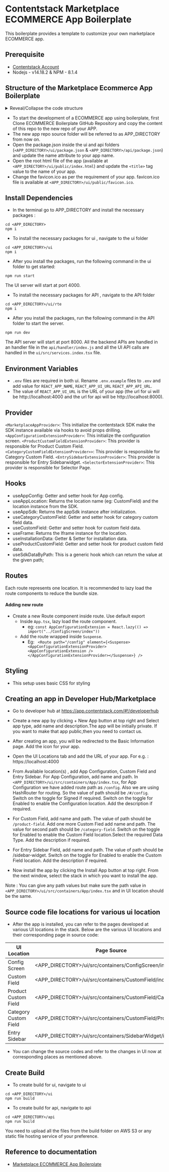 # Contentstack Marketplace ECOMMERCE App Boilerplate

This boilerplate provides a template to customize your own marketplace ECOMMERCE app.

##  Prerequisite

* [Contentstack Account](https://app.contentstack.com/#!/login)
* Nodejs - v14.18.2 & NPM - 8.1.4

## Structure of the Marketplace Ecommerce App Boilerplate
<details>
  <summary>
    Reveal/Collapse the code structure
  </summary>
  
```bash
marketplace-ecomm-boilerplate-app
|-- api
    |-- constants
    |   |-- index.js
    |-- example
    |   |-- sapcc
    |   |   |-- root_config
    |   |   |   |-- index.js
    |   |-- sfcc
    |   |   |-- root_config
    |   |   |   |-- index.js
    |-- handler
    |   |-- index.js
    |-- root_config
    |   |-- index.js
    |-- .eslintrc.js
    |-- index.js
    |-- package-lock.json
    |-- package.json
|-- ui
    |-- example
    |   |-- sapcc
    |   |   |-- root_config
    |   |   |   |-- index.tsx
    |   |-- sfcc
    |   |    |-- root_config
    |   |    |   |-- index.tsx
    |-- public
    |   |-- favicon.ico
    |   |-- index.html
    |-- .env
    |-- src
    |   |-- assets
    |   |    |-- Logo.svg
    |   |-- common
    |   |    |-- constants
    |   |        |-- index.ts
    |   |    |-- contexts
    |   |        |-- appConfigurationExtensionContext.ts
    |   |        |-- categoryCustomFieldExtensionContext.ts
    |   |        |-- customFieldExtensionContext.ts
    |   |        |-- entrySidebarExtensionContext.ts
    |   |        |-- marketplaceContext.ts
    |   |        |-- productCustomFieldExtensionContext.ts      
    |   |        |-- selectorExtensionContext.ts    
    |   |   |-- hooks
    |   |       |-- useAppConfig.ts 
    |   |       |-- useAppLocation.ts
    |   |       |-- useAppSdk.tsx
    |   |       |-- useCategoryCustomField.tsx
    |   |       |-- useCustomField.tsx
    |   |       |-- uuseFrame.ts
    |   |       |-- useInstallationData.tsx    
    |   |       |-- useProductCustomField.tsx    
    |   |       |-- useSdkDataByPath.ts                                                   
    |   |    |-- locale
    |   |        |-- index.ts
    |   |   |-- providers
    |   |        |-- AppConfigurationExtensionProvider.tsx
    |   |        |-- CategoryCustomFieldExtensionProvider.tsx
    |   |        |-- CustomFieldExtensionProvider.tsx
    |   |        |-- EntrySidebarExtensionProvider.tsx
    |   |        |-- MarketplaceAppProvider.tsx
    |   |        |-- ProductCustomFieldExtensionProvider.tsx
    |   |        |-- SelectorExtensionProvider.tsx                                                     
    |   |   |-- types
    |   |       |-- index.ts
    |   |   |-- utils
    |   |   |   |-- index.tsx
    |   |-- components
    |   |   |-- ErrorBoundary
    |   |       |-- index.tsx
    |   |   |-- WarningMessage
    |   |       |-- index.tsx
    |   |       |-- styles.scss
    |   |-- containers
    |   |   |-- App
    |   |   |   |-- index.tsx
    |   |   |   |-- styles.scss
    |   |   |-- CategoryField
    |   |   |   |-- index.tsx
    |   |   |-- ConfigScreen
    |   |   |   |-- index.spec.tsx
    |   |   |   |-- index.tsx
    |   |   |   |-- styles.scss
    |   |   |-- CustomField
    |   |   |   |-- Category.tsx
    |   |   |   |-- DeleteModal.tsx
    |   |   |   |-- DraggableGrid.tsx
    |   |   |   |-- DraggableListItem.tsx
    |   |   |   |-- index.spec.tsx
    |   |   |   |-- index.tsx
    |   |   |   |-- ListItem.tsx
    |   |   |   |-- Product.tsx
    |   |   |   |-- RenderList.tsx
    |   |   |   |-- styles.scss
    |   |   |-- ProductsField
    |   |   |   |-- index.tsx
    |   |   |-- SelectorPage
    |   |   |   |-- index.tsx
    |   |   |   |-- styles.scss
    |   |   |-- SidebarWidget
    |   |   |   |-- index.tsx
    |   |   |   |-- ProductDescription.tsx
    |   |   |   |-- styles.scss
    |   |-- root_config
    |   |    |-- index.ts
    |   |-- services
    |   |    |-- index.ts
    |   |-- types
    |   |   |-- index.d.ts
    |   |-- index.css
    |   |-- index.tsx
    |   |-- react-app-env.d.ts
    |   |-- reportWebVitals.ts
```

</details>

* To start the development of a ECOMMERCE app using boilerplate, first Clone ECOMMERCE Boilerplate GitHub Repository and copy the content of this repo to the new repo of your APP. 
* The new app repo source folder will be referred to as APP_DIRECTORY from now on.
* Open the package.json inside the ui and api folders (`<APP_DIRECTORY>/ui/package.json` & `<APP_DIRECTORY>/api/package.json`) and update the name attribute to your app name. 
* Open the root html file of the app (available at `<APP_DIRECTORY>/ui/public/index.html`) and update the `<title>` tag value to the name of your app.
* Change the favicon.ico as per the requirement of your app. favicon.ico file is available at `<APP_DIRECTORY>/ui/public/favicon.ico`.

## Install Dependencies

* In the terminal go to APP_DIRECTORY and install the necessary packages :
```
cd <APP_DIRECTORY> 
npm i
```
* To install the necessary packages for ui , navigate to the ui folder
```
cd <APP_DIRECTORY>/ui 
npm i
``` 
* After you install the packages, run the following command in the ui folder to get started:
```
npm run start
```
The UI server will start at port 4000.
* To install the necessary packages for API , navigate to the API folder
```
cd <APP_DIRECTORY>/ui/rte
npm i
```
* After you install the packages, run the following command in the API folder to start the server.
```
npm run dev
```
The API server will start at port 8000.
All the backend APIs are handled in an handler file in the `api/handler/index.js` and all the UI API calls are handled in the `ui/src/services.index.tsx` file.

## Environment Variables

* `.env` files are required in both ui. Rename `.env.example` files to `.env` and add value for `REACT_APP_NAME`,  `REACT_APP_UI_URL` `REACT_APP_API_URL`. 
* The value of `REACT_APP_UI_URL` is the URL of your app (the url for ui will be http://localhost:4000 and the url for api will be http://localhost:8000).

## Provider

`<MarketplaceAppProvider>`:  This initialize the contentstack SDK make the SDK instance available via hooks to avoid props drilling.
`<AppConfigurationExtensionProvider>`: This initialize the configuration screen.
`<ProductCustomFieldExtensionProvider>`: This provider is responsible for Product Custom Field.
`<CategoryCustomFieldExtensionProvider>>`: This provider is responsible for Category Custom Field.
`<EntrySidebarExtensionProvider>`: This provider is responsible for Entry Sidebarwidget.
`<SelectorExtensionProvider>`: This provider is responsible for Selector Page.

## Hooks

- useAppConfig: Getter and setter hook for App config.
- useAppLocation: Returns the location name (eg: CustomField) and the location instance from the SDK.
- useAppSdk: Returns the appSdk instance after initialization.
- useCategoryCustomField: Getter and setter hook for category custom field data.
- useCustomField: Getter and setter hook for custom field data.
- useFrame: Returns the Iframe instance for the location.
- useInstallationData: Getter & Setter for installation data.
- useProductCustomField: Getter and setter hook for product custom field data.
- useSdkDataByPath: This is a generic hook which can return the value at the given path;

## Routes

Each route represents one location. It is recommended to lazy load the route components to reduce the bundle
size. 

#### Adding new route

- Create a new Route component inside route. Use default export
  - Inside `App.tsx`, lazy load the route component.  
    - eg: `const AppConfigurationExtension = React.lazy(() => import("../ConfigScreen/index"))`
  - Add the route wrapped inside `Suspense`. 
    - Eg: ``` <Route path="/config" element={<Suspense><AppConfigurationExtensionProvider><AppConfigurationExtension /></AppConfigurationExtensionProvider></Suspense>} />```

## Styling

- This setup uses basic CSS for styling

## Creating an app in Developer Hub/Marketplace

* Go to developer hub at https://app.contentstack.com/#!/developerhub
* Create a new app by clicking + New App button at top right and Select app type, add name and description.The app will be initially private. If you want to make that app public,then you need to contact us. 
* After creating an app, you will be redirected to the Basic Information page. Add the icon for your app. 
* Open the UI Locations tab and add the URL of your app. 
For e.g. : https://localhost:4000
* From Available location(s) , add App Configuration, Custom Field and Entry Sidebar. For App Configuration, add name and path. In `<APP_DIRECTORY>/ui/src/containers/App/index.tsx`, for App Configuration we have added route path as `/config`. Also we are using HashRouter for routing. So the value of path should be `/#/config`. Switch on the toggle for Signed if required. Switch on the toggle for Enabled to enable the Configuration location. Add the description if required.
* For Custom Field, add name and path. The value of path should be `/product-field`. Add one more Custom Fied add name and path. The value for second path should be `/category-field`. Switch on the toggle for Enabled to enable the Custom Field location.Select the required Data Type. Add the description if required.
* For Entry Sidebar Field, add name and path. The value of path should be /sidebar-widget. Switch on the toggle for Enabled to enable the Custom Field location. Add the description if required. 

* Now install the app by clicking the Install App button at top right. From the next window, select the stack in which you want to install the app.

Note : You can give any path values but make sure the path value in `<APP_DIRECTORY>/ui/src/containers/App/index.tsx` and in UI location should be the same.

## Source code file locations for various ui location

* After the app is installed, you can refer to the pages developed at various UI locations in the stack. Below are the various UI locations and their corresponding page in source code:

|UI Location            | Page Source                                                 |
|-----------------------|-------------------------------------------------------------|
|Config Screen          |<APP_DIRECTORY>/ui/src/containers/ConfigScreen/index.tsx     |
|Custom Field           |<APP_DIRECTORY>/ui/src/containers/CustomField/index.tsx      |
|Product Custom Field   |<APP_DIRECTORY>/ui/src/containers/CustomField/Category.tsx   |
|Category Custom Field  |<APP_DIRECTORY>/ui/src/containers/CustomField/Product.tsx    |
|Entry Sidebar          |<APP_DIRECTORY>/ui/src/containers/SidebarWidget/index.tsx    |

* You can change the source codes and refer to the changes in UI now at corresponding places as mentioned above.

## Create Build

* To create build for ui, navigate to ui
```
cd <APP_DIRECTORY>/ui 
npm run build
```
* To create build for api, navigate to api
```
cd <APP_DIRECTORY>/api
npm run build
```
You need to upload all the files from the build folder on AWS S3 or any static file hosting service of your preference. 

## Reference to documentation

* [Marketplace ECOMMERCE App Boilerplate](https://docs.google.com/document/d/1Ad1qj_PUAfuxZtHVOR2xtOl76dgaDzAQ3PJXuK3hvnM/edit#heading=h.9xnzqz46c5ew)
